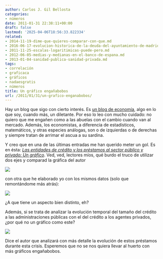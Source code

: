 ```yaml
---
author: Carlos J. Gil Bellosta
categories:
- números
date: 2011-01-31 22:38:11+00:00
draft: false
lastmod: '2025-04-06T18:56:33.822334'
related:
- 2014-11-19-dime-que-quieres-comparar-con-que.md
- 2016-06-17-evolucion-historica-de-la-deuda-del-ayuntamiento-de-madrid.md
- 2011-11-25-escalas-logaritimicas-puede-pero.md
- 2012-06-05-medias-y-medianas-en-el-banco-de-espana.md
- 2013-01-04-sanidad-publica-sanidad-privada.md
tags:
- correlación
- graficaca
- gráficos
- nadaesgratis
- números
title: Un gráfico engañabobos
url: /2011/01/31/un-grafico-enganabobos/
---
```


Hay un blog que sigo con cierto interés. Es [un blog de economía](http://www.fedeablogs.net/economia/), algo en lo que soy, cuando más, un diletante. Por eso lo leo con mucho cuidado: no quiero que me engañen como a las abuelas con el cambio cuando van al mercado. Además, los economistas, a diferencia de estadísticos, matemáticos, y otras especies análogas, son o de izquierdas o de derechas y siempre tratan de arrimar el ascua a su sardina.

Y creo que en una de las últimas entradas me han querido meter un gol. Es en ésta: [_Las entidades de crédito y los préstamos al sector público y privado: Un gráfico_](http://www.fedeablogs.net/economia/?p=9096). Ved, ved, lectores míos, qué burdo el truco de utilizar dos ejes y comparad la gráfica del autor




[![](/wp-uploads/2011/01/Entidades-de-credito-PubPriv.gif)
](/wp-uploads/2011/01/Entidades-de-credito-PubPriv.gif)




con otra que he elaborado yo con los mismos datos (solo que remontándome más atrás):







[![](/wp-uploads/2011/01/serie_historica.png#center)
](/wp-uploads/2011/01/serie_historica.png#center)







¿A que tiene un aspecto bien distinto, eh?




Además, si se trata de analizar la evolución temporal del tamaño del crédito a las administraciones públicas con el del crédito a los agentes privados, ¿por qué no un gráfico como este?







[![](/wp-uploads/2011/01/evolucion_porcentual1.png#center)
](/wp-uploads/2011/01/evolucion_porcentual1.png#center)







Dice el autor que analizará con más detalle la evolución de estos préstamos durante esta crisis. Esperemos que no se nos quiera llevar al huerto con más gráficos engañabobos.